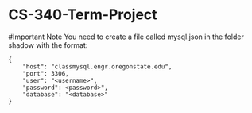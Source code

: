 # CS-340-Term-Project

#Important Note
You need to create a file called mysql.json in the folder shadow with the format:
```
{
    "host": "classmysql.engr.oregonstate.edu",
    "port": 3306,
    "user": "<username>",
    "password": <password>",
    "database": "<database>"
}
```
